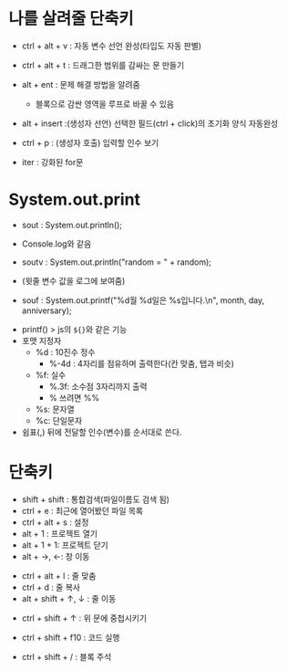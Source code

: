 # 나를 살려줄 단축키
 + ctrl + alt + v : 자동 변수 선언 완성(타입도 자동 판별)
 + ctrl + alt + t : 드래그한 범위를 감싸는 문 만들기
 
 + alt + ent : 문제 해결 방법을 알려줌
   - 블록으로 감싼 영역을 루프로 바꿀 수 있음

 + alt + insert :(생성자 선언) 선택한 필드(ctrl + click)의 초기화 양식 자동완성
 + ctrl + p : (생성자 호출) 입력할 인수 보기

 + iter : 강화된 for문

# System.out.print
 + sout : System.out.println();
  - Console.log와 같음

 + soutv : System.out.println("random = " + random);
  - (윗줄 변수 값을 로그에 보여줌)

 + souf : System.out.printf("%d월 %d일은 %s입니다.\n", month, day, anniversary); 
  - printf() > js의 `${}`와 같은 기능 <br>
  - 포맷 지정자
    + %d : 10진수 정수
      - %-4d : 4자리를 점유하며 출력한다(칸 맞춤, 탭과 비슷)
    + %f: 실수
      - %.3f: 소수점 3자리까지 출력
      - % 쓰려면 %%
    + %s: 문자열
    + %c: 단일문자
  - 쉼표(,) 뒤에 전달할 인수(변수)를 순서대로 쓴다.



# 단축키
+ shift + shift : 통합검색(파일이름도 검색 됨)
+ ctrl + e : 최근에 열어봤던 파일 목록
+ ctrl + alt + s  : 설정
+ alt + 1 : 프로젝트 열기
+ alt + 1 + 1: 프로젝트 닫기
+ alt + →, ←: 창 이동

- ctrl + alt + l : 줄 맞춤
- ctrl + d  : 줄 복사
- alt + shift + ↑, ↓ :  줄 이동
+ ctrl + shift + ↑ : 위 문에 중첩시키기

- ctrl + shift + f10 : 코드 실행

+ ctrl + shift + / : 블록 주석


